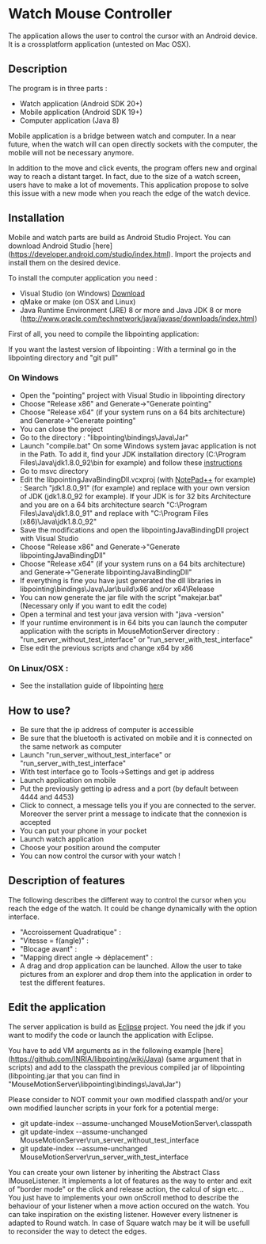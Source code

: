 # Watch Mouse Controller

The application allows the user to control the cursor with an Android device. It is a crossplatform application (untested on Mac OSX).

## Description

The program is in three parts :

- Watch application (Android SDK 20+)
- Mobile application (Android SDK 19+)
- Computer application (Java 8)

Mobile application is a bridge between watch and computer. In a near future, when the watch will can open directly sockets with the computer, the mobile will not be necessary anymore.

In addition to the move and click events, the program offers new and orginal way to reach a distant target. In fact, due to the size of a watch screen, users have to make a lot of movements. This application propose to solve this issue with a new mode when you reach the edge of the watch device.

## Installation

Mobile and watch parts are build as Android Studio Project. You can download Android Studio [here] (https://developer.android.com/studio/index.html).
Import the projects and install them on the desired device.

To install the computer application you need :

- Visual Studio (on Windows) [Download](https://www.visualstudio.com/)
- qMake or make (on OSX and Linux)
- Java Runtime Environment (JRE) 8 or more and Java JDK 8 or more (http://www.oracle.com/technetwork/java/javase/downloads/index.html)

First of all, you need to compile the libpointing application:
  
  If you want the lastest version of libpointing : With a terminal go in the libpointing directory and "git pull"
  
### On Windows 

- Open the "pointing" project with Visual Studio in libpointing directory
- Choose "Release x86" and Generate->"Generate pointing"
- Choose "Release x64" (if your system runs on a 64 bits architecture) and Generate->"Generate pointing"
- You can close the project
- Go to the directory : "libpointing\bindings\Java\Jar"
- Launch "compile.bat" On some Windows system javac application is not in the Path. To add it, find your JDK installation directory (C:\Program Files\Java\jdk1.8.0_92\bin for example) and follow these [instructions](https://www.java.com/en/download/help/path.xml)
- Go to msvc directory
- Edit the libpointingJavaBindingDll.vcxproj (with [NotePad++](https://notepad-plus-plus.org/) for example) : Search "jdk1.8.0_91" (for example) and replace with your own version of JDK (jdk1.8.0_92 for example). If your JDK is for 32 bits Architecture and you are on a 64 bits architecture search "C:\Program Files\Java\jdk1.8.0_91" and replace with "C:\Program Files (x86)\Java\jdk1.8.0_92"
- Save the modifications and open the libpointingJavaBindingDll project with Visual Studio
- Choose "Release x86" and Generate->"Generate libpointingJavaBindingDll"
- Choose "Release x64" (if your system runs on a 64 bits architecture) and Generate->"Generate libpointingJavaBindingDll"
- If everything is fine you have just generated the dll libraries in libpointing\bindings\Java\Jar\build\x86 and/or x64\Release
- You can now generate the jar file with the script "makejar.bat" (Necessary only if you want to edit the code)
- Open a terminal and test your java version with "java -version"
- If your runtime environment is in 64 bits you can launch the computer application with the scripts in MouseMotionServer directory : "run_server_without_test_interface" or "run_server_with_test_interface" 
- Else edit the previous scripts and change x64 by x86

### On Linux/OSX : 

- See the installation guide of libpointing [here](https://github.com/INRIA/libpointing/wiki/Installation)

## How to use?

- Be sure that the ip address of computer is accessible
- Be sure that the bluetooth is activated on mobile and it is connected on the same network as computer
- Launch "run_server_without_test_interface" or "run_server_with_test_interface"
- With test interface go to Tools->Settings and get ip address
- Launch application on mobile
- Put the previously getting ip adress and a port (by default between 4444 and 4453)
- Click to connect, a message tells you if you are connected to the server. Moreover the server print a message to indicate that the connexion is accepted
- You can put your phone in your pocket
- Launch watch application
- Choose your position around the computer
- You can now control the cursor with your watch !

## Description of features

The following describes the different way to control the cursor when you reach the edge of the watch. It could be change dynamically with the option interface.
 - "Accroissement Quadratique" :
 - "Vitesse  = f(angle)" :
 - "Blocage avant" :
 - "Mapping direct angle -> déplacement" :
 - A drag and drop application can be launched. Allow the user to take pictures from an explorer and drop them into the application in order to test the different features.
 
## Edit the application

The server application is build as [Eclipse](https://eclipse.org/downloads/) project. You need the jdk if you want to modify the code or launch the application with Eclipse.

You have to add VM arguments as in the following example [here] (https://github.com/INRIA/libpointing/wiki/Java) (same argument that in scripts) and add to the classpath the previous compiled jar of libpointing (libpointing.jar that you can find in "MouseMotionServer\libpointing\bindings\Java\Jar")

Please consider to NOT commit your own modified classpath and/or your own modified launcher scripts in your fork for a potential merge: 

- git update-index --assume-unchanged MouseMotionServer\\.classpath
- git update-index --assume-unchanged MouseMotionServer\run_server_without_test_interface
- git update-index --assume-unchanged MouseMotionServer\run_server_with_test_interface

You can create your own listener by inheriting the Abstract Class IMouseListener. It implements a lot of features as the way to enter and exit of "border mode" or the click and release action, the calcul of sign etc... You just have to implements your own onScroll method to describe the behaviour of your listener when a move action occured on the watch. You can take inspiration on the existing listener. However every listnener is adapted to Round watch. In case of Square watch may be it will be usefull to reconsider the way to detect the edges.
